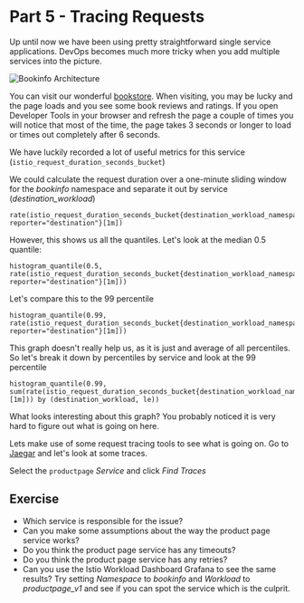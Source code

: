 # Part 5 - Tracing Requests

Up until now we have been using pretty straightforward single service applications. DevOps becomes much more tricky when you add multiple services into the picture.

![Bookinfo Architecture](images/architecture.svg "Bookinfo Architecture")

You can visit our wonderful [bookstore](http://books.workshop.devops.beekeeper.rocks). When visiting, you may be lucky and the page loads and you see some book reviews and ratings. If you open Developer Tools in your browser and refresh the page a couple of times you will notice that most of the time, the page takes 3 seconds or longer to load or times out completely after 6 seconds.

We have luckily recorded a lot of useful metrics for this service (`istio_request_duration_seconds_bucket`)

We could calculate the request duration over a one-minute sliding window for the _bookinfo_ namespace and separate it out by service (_destination_workload_)

    rate(istio_request_duration_seconds_bucket{destination_workload_namespace="bookinfo", reporter="destination"}[1m])

However, this shows us all the quantiles. Let's look at the median 0.5 quantile:

    histogram_quantile(0.5, rate(istio_request_duration_seconds_bucket{destination_workload_namespace="bookinfo", reporter="destination"}[1m]))
    
Let's compare this to the 99 percentile

    histogram_quantile(0.99, rate(istio_request_duration_seconds_bucket{destination_workload_namespace="bookinfo", reporter="destination"}[1m]))


This graph doesn't really help us, as it is just and average of all percentiles. So let's break it down by percentiles by service and look at the 99 percentile

    histogram_quantile(0.99, sum(rate(istio_request_duration_seconds_bucket{destination_workload_namespace="bookinfo"}[1m])) by (destination_workload, le))


What looks interesting about this graph? You probably noticed it is very hard to figure out what is going on here.

Lets make use of some request tracing tools to see what is going on. Go to [Jaegar](http://tracing.workshop.devops.beekeeper.rocks) and let's look at some traces.

Select the `productpage` _Service_ and click _Find Traces_

## Exercise

- Which service is responsible for the issue?
- Can you make some assumptions about the way the product page service works?
- Do you think the product page service has any timeouts?
- Do you think the product page service has any retries?
- Can you use the Istio Workload Dashboard Grafana to see the same results? Try setting _Namespace_ to _bookinfo_ and _Workload_ to _productpage_v1_ and see if you can spot the service which is the culprit.

